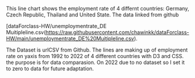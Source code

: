This line chart shows the employment rate of 4 differnt countries: Germany, Czech Republic, Thailand and United State. The data linked from github

[dataForclass-HW/unemploymentrate_DE Muitipleline.csv(https://raw.githubusercontent.com/chawinkk/dataForclass-HW/main/unemploymentrate_DE%20Muitipleline.csv). 

The Dataset is urlCSV from Github. The lines are making up of employment rate on yaxis from 1992 to 2022 of 4 different countries with D3 and CSS. the purpose is for data comparasion. On 2022 due to no dataset so I set it to zero to data for future adaptation.
